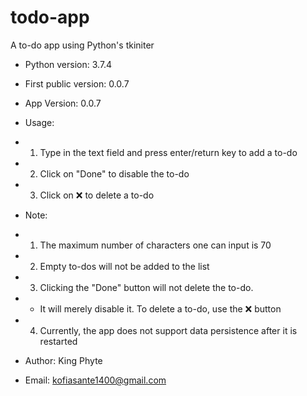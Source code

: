 # todo-app
 A to-do app using Python's tkiniter

+ Python version: 3.7.4
+ First public version: 0.0.7
+ App Version: 0.0.7

+ Usage:
+    1) Type in the text field and press enter/return key to add a to-do
+    2) Click on "Done" to disable the to-do
+    3) Click on ❌ to delete a to-do

+ Note:
+    1) The maximum number of characters one can input is 70
+    2) Empty to-dos will not be added to the list
+    3) Clicking the "Done" button will not delete the to-do.
+    - It will merely disable it. To delete a to-do, use the ❌ button
+    4) Currently, the app does not support data persistence after it is restarted

+ Author: King Phyte

+ Email: kofiasante1400@gmail.com
